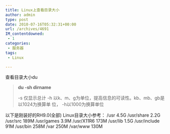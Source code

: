 ```yaml
---
title: Linux上查看目录大小
author: admin
type: post
date: 2010-07-16T05:32:31+00:00
url: /archives/4691
IM_contentdowned:
 - 1
categories:
 - 服务器
tags:
 - Linux

---
```

查看目录大小du

> **du -sh dirname**
>
> -s 仅显示总计
> -h 以k、m、g为单位，提高信息的可读性。kb、mb、gb是以1024为换算单 位， -h以1000为换算单位

以下是刚装好的RH9.0(全部) Linux目录大小参考：
/usr 4.5G
/usr/share 2.2G
/usr/src 189M
/usr/games 3.9M
/usr/X11R6 173M
/usr/lib 1.5G
/usr/include 91M
/usr/bin 258M
/var 250M
/var/www 130M